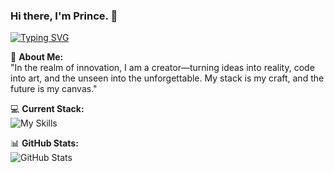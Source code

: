 ### Hi there, I'm Prince. 👋  
[![Typing SVG](https://readme-typing-svg.herokuapp.com?lines=Welcome+to+my+domain)](https://git.io/typing-svg)  

🚀 **About Me:**  
"In the realm of innovation, I am a creator—turning ideas into reality, code into art, and the unseen into the unforgettable. My stack is my craft, and the future is my canvas."  

💻 **Current Stack:**  
![My Skills](https://skillicons.dev/icons?i=ts,php,py,html,css,tailwind,figma,threejs,react,vue,vitest,supabase,prisma)  

📊 **GitHub Stats:**  
![GitHub Stats](https://github-readme-stats.vercel.app/api?username=princej02&show_icons=true&theme=radical)  


